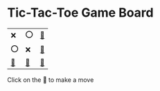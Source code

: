 # Tic-Tac-Toe Game Board
|   |   |   |
|---|---|---|
|❌ |⭕ |[🔎](XOOOXEEEX.md) |
|⭕ |❌ |[🔎](XOEOXOEEX.md) |
|[🔎](XOEOXEOEX.md) |[🔎](XOEOXEEOX.md) |[🔎](XOXOXEEEO.md) |

Click on the 🔎 to make a move